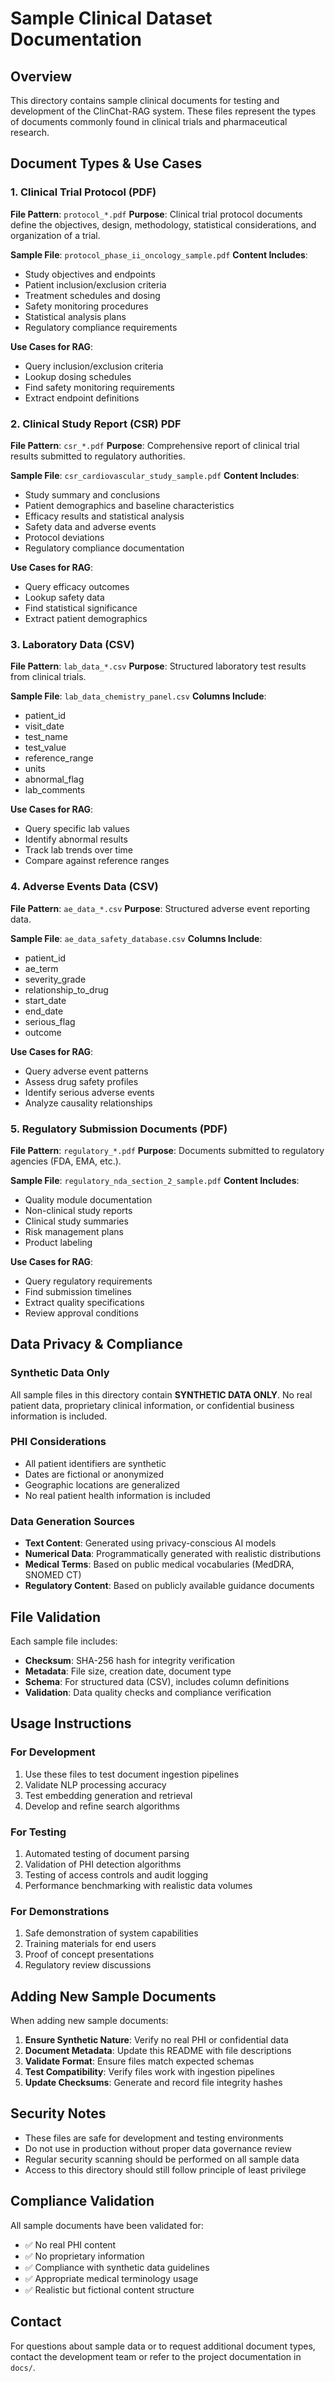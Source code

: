 # Sample Clinical Dataset Documentation

## Overview

This directory contains sample clinical documents for testing and development of the ClinChat-RAG system. These files represent the types of documents commonly found in clinical trials and pharmaceutical research.

## Document Types & Use Cases

### 1. Clinical Trial Protocol (PDF)
**File Pattern**: `protocol_*.pdf`
**Purpose**: Clinical trial protocol documents define the objectives, design, methodology, statistical considerations, and organization of a trial.

**Sample File**: `protocol_phase_ii_oncology_sample.pdf`
**Content Includes**:
- Study objectives and endpoints
- Patient inclusion/exclusion criteria
- Treatment schedules and dosing
- Safety monitoring procedures
- Statistical analysis plans
- Regulatory compliance requirements

**Use Cases for RAG**:
- Query inclusion/exclusion criteria
- Lookup dosing schedules
- Find safety monitoring requirements
- Extract endpoint definitions

### 2. Clinical Study Report (CSR) PDF
**File Pattern**: `csr_*.pdf`
**Purpose**: Comprehensive report of clinical trial results submitted to regulatory authorities.

**Sample File**: `csr_cardiovascular_study_sample.pdf`
**Content Includes**:
- Study summary and conclusions
- Patient demographics and baseline characteristics
- Efficacy results and statistical analysis
- Safety data and adverse events
- Protocol deviations
- Regulatory compliance documentation

**Use Cases for RAG**:
- Query efficacy outcomes
- Lookup safety data
- Find statistical significance
- Extract patient demographics

### 3. Laboratory Data (CSV)
**File Pattern**: `lab_data_*.csv`
**Purpose**: Structured laboratory test results from clinical trials.

**Sample File**: `lab_data_chemistry_panel.csv`
**Columns Include**:
- patient_id
- visit_date
- test_name
- test_value
- reference_range
- units
- abnormal_flag
- lab_comments

**Use Cases for RAG**:
- Query specific lab values
- Identify abnormal results
- Track lab trends over time
- Compare against reference ranges

### 4. Adverse Events Data (CSV)
**File Pattern**: `ae_data_*.csv`
**Purpose**: Structured adverse event reporting data.

**Sample File**: `ae_data_safety_database.csv`
**Columns Include**:
- patient_id
- ae_term
- severity_grade
- relationship_to_drug
- start_date
- end_date
- serious_flag
- outcome

**Use Cases for RAG**:
- Query adverse event patterns
- Assess drug safety profiles
- Identify serious adverse events
- Analyze causality relationships

### 5. Regulatory Submission Documents (PDF)
**File Pattern**: `regulatory_*.pdf`
**Purpose**: Documents submitted to regulatory agencies (FDA, EMA, etc.).

**Sample File**: `regulatory_nda_section_2_sample.pdf`
**Content Includes**:
- Quality module documentation
- Non-clinical study reports
- Clinical study summaries
- Risk management plans
- Product labeling

**Use Cases for RAG**:
- Query regulatory requirements
- Find submission timelines
- Extract quality specifications
- Review approval conditions

## Data Privacy & Compliance

### Synthetic Data Only
All sample files in this directory contain **SYNTHETIC DATA ONLY**. No real patient data, proprietary clinical information, or confidential business information is included.

### PHI Considerations
- All patient identifiers are synthetic
- Dates are fictional or anonymized
- Geographic locations are generalized
- No real patient health information is included

### Data Generation Sources
- **Text Content**: Generated using privacy-conscious AI models
- **Numerical Data**: Programmatically generated with realistic distributions
- **Medical Terms**: Based on public medical vocabularies (MedDRA, SNOMED CT)
- **Regulatory Content**: Based on publicly available guidance documents

## File Validation

Each sample file includes:
- **Checksum**: SHA-256 hash for integrity verification
- **Metadata**: File size, creation date, document type
- **Schema**: For structured data (CSV), includes column definitions
- **Validation**: Data quality checks and compliance verification

## Usage Instructions

### For Development
1. Use these files to test document ingestion pipelines
2. Validate NLP processing accuracy
3. Test embedding generation and retrieval
4. Develop and refine search algorithms

### For Testing
1. Automated testing of document parsing
2. Validation of PHI detection algorithms
3. Testing of access controls and audit logging
4. Performance benchmarking with realistic data volumes

### For Demonstrations
1. Safe demonstration of system capabilities
2. Training materials for end users
3. Proof of concept presentations
4. Regulatory review discussions

## Adding New Sample Documents

When adding new sample documents:

1. **Ensure Synthetic Nature**: Verify no real PHI or confidential data
2. **Document Metadata**: Update this README with file descriptions
3. **Validate Format**: Ensure files match expected schemas
4. **Test Compatibility**: Verify files work with ingestion pipelines
5. **Update Checksums**: Generate and record file integrity hashes

## Security Notes

- These files are safe for development and testing environments
- Do not use in production without proper data governance review
- Regular security scanning should be performed on all sample data
- Access to this directory should still follow principle of least privilege

## Compliance Validation

All sample documents have been validated for:
- ✅ No real PHI content
- ✅ No proprietary information
- ✅ Compliance with synthetic data guidelines
- ✅ Appropriate medical terminology usage
- ✅ Realistic but fictional content structure

## Contact

For questions about sample data or to request additional document types, contact the development team or refer to the project documentation in `docs/`.